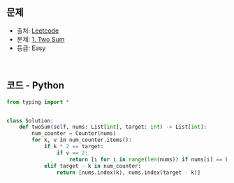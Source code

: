 ## 문제

- 출처: [Leetcode](https://leetcode.com/problemset/all/)
- 문제: [1. Two Sum](https://leetcode.com/problems/two-sum/)
- 등급: Easy

<br>

## 코드 - Python

```python
from typing import *


class Solution:
    def twoSum(self, nums: List[int], target: int) -> List[int]:
        num_counter = Counter(nums)
        for k, v in num_counter.items():
            if k * 2 == target:
                if v == 2:
                    return [i for i in range(len(nums)) if nums[i] == k]
            elif target - k in num_counter:
                return [nums.index(k), nums.index(target - k)]
```


[//]: # (<br>)

[//]: # (### 해설)
